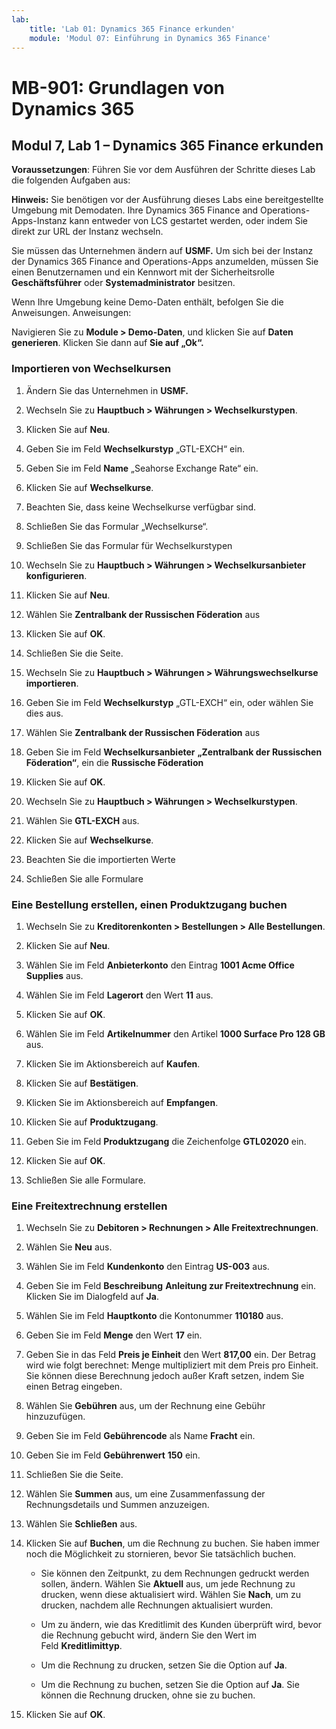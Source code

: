 ```yaml
---
lab:
    title: 'Lab 01: Dynamics 365 Finance erkunden'
    module: 'Modul 07: Einführung in Dynamics 365 Finance'
---
```


# MB-901: Grundlagen von Dynamics 365 
## Modul 7, Lab 1 – Dynamics 365 Finance erkunden 


**Voraussetzungen**: Führen Sie vor dem Ausführen der Schritte dieses Lab die folgenden
 Aufgaben aus: 

**Hinweis:** Sie benötigen vor der Ausführung dieses Labs eine bereitgestellte Umgebung
mit Demodaten. Ihre Dynamics 365 Finance and Operations-Apps-Instanz kann
entweder von LCS gestartet werden, oder indem Sie direkt zur URL der Instanz wechseln.

Sie müssen das Unternehmen ändern auf **USMF.** Um sich bei der Instanz der Dynamics 365 Finance and Operations-Apps anzumelden, müssen Sie einen Benutzernamen und ein Kennwort mit der Sicherheitsrolle **Geschäftsführer** oder **Systemadministrator** besitzen.

Wenn Ihre Umgebung keine Demo-Daten enthält, befolgen Sie die Anweisungen.
Anweisungen:

Navigieren Sie zu **Module > Demo-Daten**, und klicken Sie auf **Daten generieren**. Klicken Sie dann auf
    **Sie auf „Ok“.**

### Importieren von Wechselkursen

1.  Ändern Sie das Unternehmen in **USMF.**

2.  Wechseln Sie zu **Hauptbuch > Währungen > Wechselkurstypen**.

3.  Klicken Sie auf **Neu**.

4.  Geben Sie im Feld **Wechselkurstyp** „GTL-EXCH“ ein.

5.  Geben Sie im Feld **Name** „Seahorse Exchange Rate“ ein.

6.  Klicken Sie auf **Wechselkurse**.

7.  Beachten Sie, dass keine Wechselkurse verfügbar sind.

8.  Schließen Sie das Formular „Wechselkurse“.

9.  Schließen Sie das Formular für Wechselkurstypen

10. Wechseln Sie zu **Hauptbuch > Währungen > Wechselkursanbieter konfigurieren**.

11. Klicken Sie auf **Neu**.

12. Wählen Sie **Zentralbank der Russischen Föderation** aus

13. Klicken Sie auf **OK**.

14. Schließen Sie die Seite.

15. Wechseln Sie zu **Hauptbuch > Währungen > Währungswechselkurse importieren**.

16. Geben Sie im Feld **Wechselkurstyp** „GTL-EXCH“ ein, oder wählen Sie dies aus.

17. Wählen Sie **Zentralbank der Russischen Föderation** aus

18. Geben Sie im Feld **Wechselkursanbieter** **„Zentralbank der Russischen Föderation“**, ein
    die **Russische Föderation**

19. Klicken Sie auf **OK**.

20. Wechseln Sie zu **Hauptbuch > Währungen > Wechselkurstypen**.

21. Wählen Sie **GTL-EXCH** aus.

22. Klicken Sie auf **Wechselkurse**.

23. Beachten Sie die importierten Werte

24. Schließen Sie alle Formulare

### Eine Bestellung erstellen, einen Produktzugang buchen

1.  Wechseln Sie zu **Kreditorenkonten > Bestellungen > Alle Bestellungen**.

2.  Klicken Sie auf **Neu**.

3.  Wählen Sie im Feld **Anbieterkonto** den Eintrag **1001 Acme Office Supplies** aus.

4.  Wählen Sie im Feld **Lagerort** den Wert **11** aus.

5.  Klicken Sie auf **OK**.

6.  Wählen Sie im Feld **Artikelnummer** den Artikel **1000 Surface Pro 128 GB** aus.

7.  Klicken Sie im Aktionsbereich auf **Kaufen**.

8.  Klicken Sie auf **Bestätigen**.

9.  Klicken Sie im Aktionsbereich auf **Empfangen**.

10. Klicken Sie auf **Produktzugang**.

11. Geben Sie im Feld **Produktzugang** die Zeichenfolge **GTL02020** ein.

12. Klicken Sie auf **OK**.

13. Schließen Sie alle Formulare.

### Eine Freitextrechnung erstellen

1.  Wechseln Sie zu **Debitoren > Rechnungen > Alle Freitextrechnungen**.

2.  Wählen Sie **Neu** aus.

3.  Wählen Sie im Feld **Kundenkonto** den Eintrag **US-003** aus.

4.  Geben Sie im Feld **Beschreibung** **Anleitung zur Freitextrechnung** ein.
     Klicken Sie im Dialogfeld auf **Ja**.

5.  Wählen Sie im Feld **Hauptkonto** die Kontonummer **110180** aus.

6.  Geben Sie im Feld **Menge** den Wert **17** ein.

7.  Geben Sie in das Feld **Preis je Einheit** den Wert **817,00** ein. Der Betrag wird wie folgt berechnet:
    Menge multipliziert mit dem Preis pro Einheit. Sie können diese Berechnung jedoch außer Kraft setzen,
    indem Sie einen Betrag eingeben.

8.  Wählen Sie **Gebühren** aus, um der Rechnung eine Gebühr hinzuzufügen.

9.  Geben Sie im Feld **Gebührencode** als Name **Fracht** ein.

10. Geben Sie im Feld **Gebührenwert** **150** ein.

11. Schließen Sie die Seite.

12. Wählen Sie **Summen** aus, um eine Zusammenfassung der Rechnungsdetails und Summen anzuzeigen.

13. Wählen Sie **Schließen** aus.

14. Klicken Sie auf **Buchen**, um die Rechnung zu buchen. Sie haben immer noch die Möglichkeit zu
    stornieren, bevor Sie tatsächlich buchen.

    -  Sie können den Zeitpunkt, zu dem Rechnungen gedruckt werden sollen, ändern. Wählen Sie **Aktuell** aus, um
        jede Rechnung zu drucken, wenn diese aktualisiert wird. Wählen Sie **Nach**, um zu drucken, nachdem alle
        Rechnungen aktualisiert wurden.

    -  Um zu ändern, wie das Kreditlimit des Kunden überprüft wird, bevor die Rechnung
        gebucht wird, ändern Sie den Wert im Feld **Kreditlimittyp**.

    -  Um die Rechnung zu drucken, setzen Sie die Option auf **Ja**.

    -  Um die Rechnung zu buchen, setzen Sie die Option auf **Ja**. Sie können die Rechnung
        drucken, ohne sie zu buchen.

15. Klicken Sie auf **OK**.
